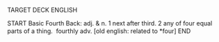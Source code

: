 TARGET DECK
ENGLISH

START
Basic
Fourth
Back: adj. & n. 1 next after third. 2 any of four equal parts of a thing.  fourthly adv. [old english: related to *four]
END
